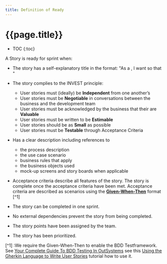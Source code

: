 ```yaml
---
title: Definition of Ready
---
```


# {{page.title}}

* TOC
{:toc}

A Story is ready for sprint when:

* The story has a self-explanatory title in the format: "As a <role>, I want <function> so that <business goal>"
* The story complies to the INVEST principle:
    * User stories must (ideally) be **Independent** from one another’s
    * User stories must be **Negotiable** in conversations between the business and the development team
    * User stories must be acknowledged by the business that their are **Valuable**
    * User stories must be written to be **Estimable**
    * User stories should be as **Small** as possible
    * User stories must be **Testable** through Acceptance Criteria

* Has a clear description including references to
    * the process description
    * the use case scenario
    * business rules that apply
    * the business objects used
    * mock-up screens and story boards when applicable
* Acceptance criteria describe all features of the story. The story is complete once the acceptance criteria have been met. Acceptance criteria are described as scenarios using the [**Given-When-Then**](https://www.agilealliance.org/glossary/gwt) format [^1]
* The story can be completed in one sprint.
* No external dependencies prevent the story from being completed.
* The story points have been assigned by the team.
* The story has been prioritized.

[^1] :We require the Given-When-Then to enable the BDD Testframework. See [Your Complete Guide To BDD Testing In OutSystems](https://www.outsystems.com/blog/posts/bdd-testing/) see this [Using the Gherkin Language to Write User Stories](https://youtu.be/KP0vpVLatMc) tutorial how to use it.
